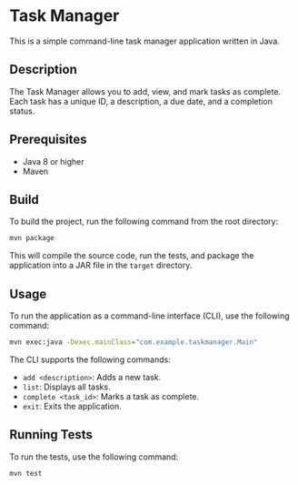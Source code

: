 # Task Manager

This is a simple command-line task manager application written in Java.

## Description

The Task Manager allows you to add, view, and mark tasks as complete. Each task has a unique ID, a description, a due date, and a completion status.

## Prerequisites

- Java 8 or higher
- Maven

## Build

To build the project, run the following command from the root directory:

```bash
mvn package
```

This will compile the source code, run the tests, and package the application into a JAR file in the `target` directory.

## Usage

To run the application as a command-line interface (CLI), use the following command:

```bash
mvn exec:java -Dexec.mainClass="com.example.taskmanager.Main"
```

The CLI supports the following commands:
- `add <description>`: Adds a new task.
- `list`: Displays all tasks.
- `complete <task_id>`: Marks a task as complete.
- `exit`: Exits the application.

## Running Tests

To run the tests, use the following command:

```bash
mvn test
```
